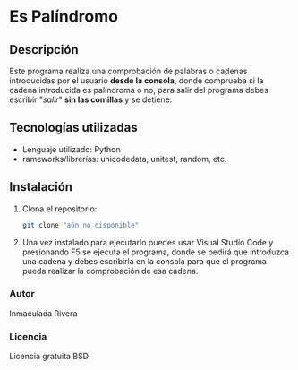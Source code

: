 # Es Palíndromo

## Descripción
Este programa realiza una comprobación de palabras o cadenas introducidas por el usuario **desde la consola**, donde comprueba si la cadena introducida es palíndroma o no, para salir del programa debes escribir "*salir*" **sin las comillas** y se detiene.

## Tecnologías utilizadas
- Lenguaje utilizado: Python
- rameworks/librerías: unicodedata, unitest, random, etc.

## Instalación
1. Clona el repositorio:
   ```bash
   git clone "aún no disponible"
2. Una vez instalado para ejecutarlo puedes usar Visual Studio Code y presionando F5 se ejecuta el programa, donde se pedirá que introduzca una cadena y debes escribirla en la consola para que el programa pueda realizar la comprobación de esa cadena.

### Autor
Inmaculada Rivera
### Licencia
Licencia gratuita BSD
